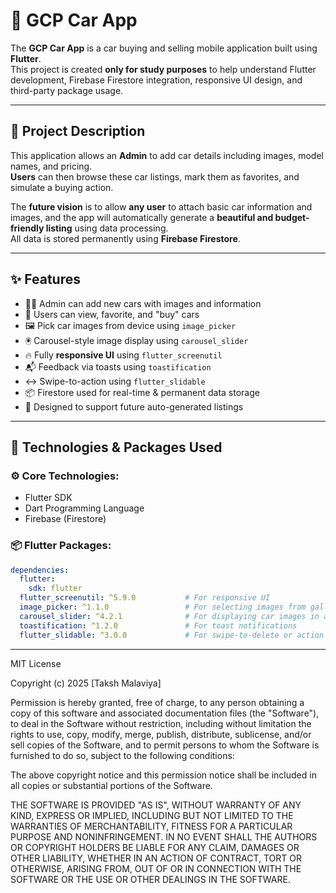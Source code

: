 # 🚗 GCP Car App

The **GCP Car App** is a car buying and selling mobile application built using **Flutter**.  
This project is created **only for study purposes** to help understand Flutter development, Firebase Firestore integration, responsive UI design, and third-party package usage.

---

## 📖 Project Description

This application allows an **Admin** to add car details including images, model names, and pricing.  
**Users** can then browse these car listings, mark them as favorites, and simulate a buying action.

The **future vision** is to allow **any user** to attach basic car information and images, and the app will automatically generate a **beautiful and budget-friendly listing** using data processing.  
All data is stored permanently using **Firebase Firestore**.

---

## ✨ Features

- 🧑‍💼 Admin can add new cars with images and information
- 👥 Users can view, favorite, and "buy" cars
- 🖼️ Pick car images from device using `image_picker`
- 🖲️ Carousel-style image display using `carousel_slider`
- 🔥 Fully **responsive UI** using `flutter_screenutil`
- 📬 Feedback via toasts using `toastification`
- ↔️ Swipe-to-action using `flutter_slidable`
- 📦 Firestore used for real-time & permanent data storage
- 🚀 Designed to support future auto-generated listings

---

## 📱 Technologies & Packages Used

### ⚙️ Core Technologies:
- Flutter SDK
- Dart Programming Language
- Firebase (Firestore)

### 📦 Flutter Packages:

```yaml
dependencies:
  flutter:
    sdk: flutter
  flutter_screenutil: ^5.9.0           # For responsive UI
  image_picker: ^1.1.0                 # For selecting images from gallery/camera
  carousel_slider: ^4.2.1              # For displaying car images in a carousel
  toastification: ^1.2.0               # For toast notifications
  flutter_slidable: ^3.0.0             # For swipe-to-delete or action options

```

---

MIT License

Copyright (c) 2025 [Taksh Malaviya]

Permission is hereby granted, free of charge, to any person obtaining a copy
of this software and associated documentation files (the "Software"), to deal
in the Software without restriction, including without limitation the rights
to use, copy, modify, merge, publish, distribute, sublicense, and/or sell
copies of the Software, and to permit persons to whom the Software is
furnished to do so, subject to the following conditions:

The above copyright notice and this permission notice shall be included in
all copies or substantial portions of the Software.

THE SOFTWARE IS PROVIDED "AS IS", WITHOUT WARRANTY OF ANY KIND, EXPRESS OR
IMPLIED, INCLUDING BUT NOT LIMITED TO THE WARRANTIES OF MERCHANTABILITY,
FITNESS FOR A PARTICULAR PURPOSE AND NONINFRINGEMENT. IN NO EVENT SHALL THE
AUTHORS OR COPYRIGHT HOLDERS BE LIABLE FOR ANY CLAIM, DAMAGES OR OTHER
LIABILITY, WHETHER IN AN ACTION OF CONTRACT, TORT OR OTHERWISE, ARISING FROM,
OUT OF OR IN CONNECTION WITH THE SOFTWARE OR THE USE OR OTHER DEALINGS IN
THE SOFTWARE.

